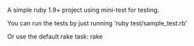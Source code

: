A simple ruby 1.9+ project using mini-test for testing.

You can run the tests by just running 'ruby test/sample_test.rb'

Or use the default rake task: rake

